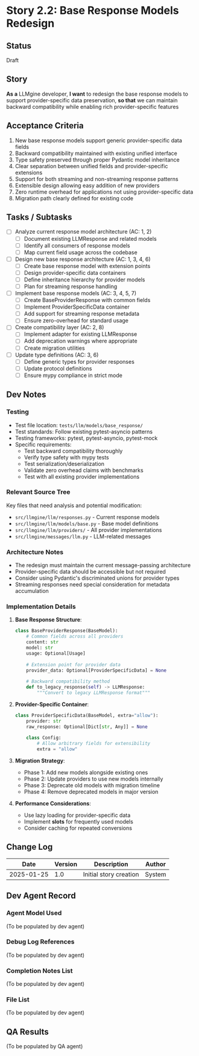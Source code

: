 # Story 2.2: Base Response Models Redesign

## Status
Draft

## Story
**As a** LLMgine developer,
**I want** to redesign the base response models to support provider-specific data preservation,
**so that** we can maintain backward compatibility while enabling rich provider-specific features

## Acceptance Criteria
1. New base response models support generic provider-specific data fields
2. Backward compatibility maintained with existing unified interface
3. Type safety preserved through proper Pydantic model inheritance
4. Clear separation between unified fields and provider-specific extensions
5. Support for both streaming and non-streaming response patterns
6. Extensible design allowing easy addition of new providers
7. Zero runtime overhead for applications not using provider-specific data
8. Migration path clearly defined for existing code

## Tasks / Subtasks
- [ ] Analyze current response model architecture (AC: 1, 2)
  - [ ] Document existing LLMResponse and related models
  - [ ] Identify all consumers of response models
  - [ ] Map current field usage across the codebase
- [ ] Design new base response architecture (AC: 1, 3, 4, 6)
  - [ ] Create base response model with extension points
  - [ ] Design provider-specific data containers
  - [ ] Define inheritance hierarchy for provider models
  - [ ] Plan for streaming response handling
- [ ] Implement base response models (AC: 3, 4, 5, 7)
  - [ ] Create BaseProviderResponse with common fields
  - [ ] Implement ProviderSpecificData container
  - [ ] Add support for streaming response metadata
  - [ ] Ensure zero-overhead for standard usage
- [ ] Create compatibility layer (AC: 2, 8)
  - [ ] Implement adapter for existing LLMResponse
  - [ ] Add deprecation warnings where appropriate
  - [ ] Create migration utilities
- [ ] Update type definitions (AC: 3, 6)
  - [ ] Define generic types for provider responses
  - [ ] Update protocol definitions
  - [ ] Ensure mypy compliance in strict mode

## Dev Notes

### Testing
- Test file location: `tests/llm/models/base_response/`
- Test standards: Follow existing pytest-asyncio patterns
- Testing frameworks: pytest, pytest-asyncio, pytest-mock
- Specific requirements:
  - Test backward compatibility thoroughly
  - Verify type safety with mypy tests
  - Test serialization/deserialization
  - Validate zero overhead claims with benchmarks
  - Test with all existing provider implementations

### Relevant Source Tree
Key files that need analysis and potential modification:
- `src/llmgine/llm/responses.py` - Current response models
- `src/llmgine/llm/models/base.py` - Base model definitions
- `src/llmgine/llm/providers/` - All provider implementations
- `src/llmgine/messages/llm.py` - LLM-related messages

### Architecture Notes
- The redesign must maintain the current message-passing architecture
- Provider-specific data should be accessible but not required
- Consider using Pydantic's discriminated unions for provider types
- Streaming responses need special consideration for metadata accumulation

### Implementation Details
1. **Base Response Structure**:
   ```python
   class BaseProviderResponse(BaseModel):
       # Common fields across all providers
       content: str
       model: str
       usage: Optional[Usage]
       
       # Extension point for provider data
       provider_data: Optional[ProviderSpecificData] = None
       
       # Backward compatibility method
       def to_legacy_response(self) -> LLMResponse:
           """Convert to legacy LLMResponse format"""
   ```

2. **Provider-Specific Container**:
   ```python
   class ProviderSpecificData(BaseModel, extra="allow"):
       provider: str
       raw_response: Optional[Dict[str, Any]] = None
       
       class Config:
           # Allow arbitrary fields for extensibility
           extra = "allow"
   ```

3. **Migration Strategy**:
   - Phase 1: Add new models alongside existing ones
   - Phase 2: Update providers to use new models internally
   - Phase 3: Deprecate old models with migration timeline
   - Phase 4: Remove deprecated models in major version

4. **Performance Considerations**:
   - Use lazy loading for provider-specific data
   - Implement __slots__ for frequently used models
   - Consider caching for repeated conversions

## Change Log
| Date | Version | Description | Author |
|------|---------|-------------|---------|
| 2025-01-25 | 1.0 | Initial story creation | System |

## Dev Agent Record
### Agent Model Used
(To be populated by dev agent)

### Debug Log References
(To be populated by dev agent)

### Completion Notes List
(To be populated by dev agent)

### File List
(To be populated by dev agent)

## QA Results
(To be populated by QA agent)